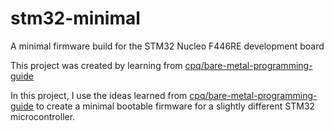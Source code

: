 # stm32-minimal
A minimal firmware build for the STM32 Nucleo F446RE development board

This project was created by learning from [cpq/bare-metal-programming-guide](https://github.com/cpq/bare-metal-programming-guide)

In this project, I use the ideas learned from [cpq/bare-metal-programming-guide](https://github.com/cpq/bare-metal-programming-guide)
to create a minimal bootable firmware for a slightly different STM32 microcontroller.
